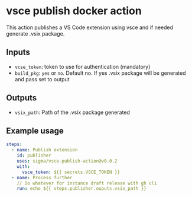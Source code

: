 # vsce publish docker action

This action publishes a VS Code extension using vsce and if needed generate .vsix package.

## Inputs

- `vcse_token`: token to use for authentication (mandatory)
- `build_pkg`: `yes` or `no`. Default no. If yes .vsix package will be generated and pass set to output

## Outputs

- `vsix_path`: Path of the .vsix package generated

## Example usage

```yaml
steps:
  - name: Publish extension
    id: publisher
    uses: sigma/vsce-publish-action@v0.0.2
    with:
      vsce_token: ${{ secrets.VSCE_TOKEN }}
  - name: Process further
    // Do whatever for instance draft release with gh cli
    run: echo ${{ steps.publisher.ouputs.vsix_path }}
```